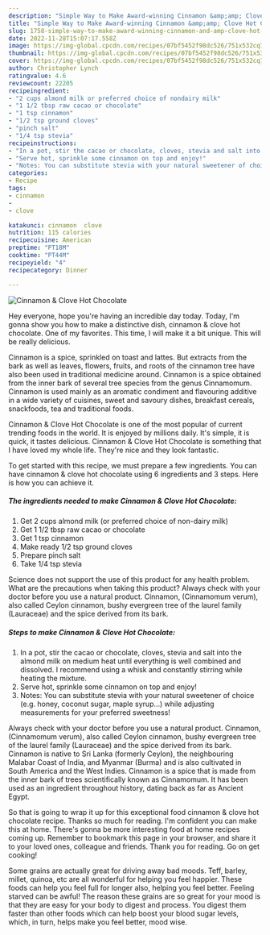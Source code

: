 ```yaml
---
description: "Simple Way to Make Award-winning Cinnamon &amp;amp; Clove Hot Chocolate"
title: "Simple Way to Make Award-winning Cinnamon &amp;amp; Clove Hot Chocolate"
slug: 1758-simple-way-to-make-award-winning-cinnamon-and-amp-clove-hot-chocolate
date: 2022-11-28T15:07:17.558Z
image: https://img-global.cpcdn.com/recipes/07bf5452f98dc526/751x532cq70/cinnamon-clove-hot-chocolate-recipe-main-photo.jpg
thumbnail: https://img-global.cpcdn.com/recipes/07bf5452f98dc526/751x532cq70/cinnamon-clove-hot-chocolate-recipe-main-photo.jpg
cover: https://img-global.cpcdn.com/recipes/07bf5452f98dc526/751x532cq70/cinnamon-clove-hot-chocolate-recipe-main-photo.jpg
author: Christopher Lynch
ratingvalue: 4.6
reviewcount: 22205
recipeingredient:
- "2 cups almond milk or preferred choice of nondairy milk"
- "1 1/2 tbsp raw cacao or chocolate"
- "1 tsp cinnamon"
- "1/2 tsp ground cloves"
- "pinch salt"
- "1/4 tsp stevia"
recipeinstructions:
- "In a pot, stir the cacao or chocolate, cloves, stevia and salt into the almond milk on medium heat until everything is well combined and dissolved. I recommend using a whisk and constantly stirring while heating the mixture."
- "Serve hot, sprinkle some cinnamon on top and enjoy!"
- "Notes: You can substitute stevia with your natural sweetener of choice (e.g. honey, coconut sugar, maple syrup…) while adjusting measurements for your preferred sweetness!"
categories:
- Recipe
tags:
- cinnamon
- 
- clove

katakunci: cinnamon  clove 
nutrition: 115 calories
recipecuisine: American
preptime: "PT18M"
cooktime: "PT44M"
recipeyield: "4"
recipecategory: Dinner

---
```



![Cinnamon &amp; Clove Hot Chocolate](https://img-global.cpcdn.com/recipes/07bf5452f98dc526/751x532cq70/cinnamon-clove-hot-chocolate-recipe-main-photo.jpg)

Hey everyone, hope you're having an incredible day today. Today, I'm gonna show you how to make a distinctive dish, cinnamon &amp; clove hot chocolate. One of my favorites. This time, I will make it a bit unique. This will be really delicious.

Cinnamon is a spice, sprinkled on toast and lattes. But extracts from the bark as well as leaves, flowers, fruits, and roots of the cinnamon tree have also been used in traditional medicine around. Cinnamon is a spice obtained from the inner bark of several tree species from the genus Cinnamomum. Cinnamon is used mainly as an aromatic condiment and flavouring additive in a wide variety of cuisines, sweet and savoury dishes, breakfast cereals, snackfoods, tea and traditional foods.

Cinnamon &amp; Clove Hot Chocolate is one of the most popular of current trending foods in the world. It is enjoyed by millions daily. It's simple, it is quick, it tastes delicious. Cinnamon &amp; Clove Hot Chocolate is something that I have loved my whole life. They're nice and they look fantastic.


To get started with this recipe, we must prepare a few ingredients. You can have cinnamon &amp; clove hot chocolate using 6 ingredients and 3 steps. Here is how you can achieve it.

<!--inarticleads1-->

##### The ingredients needed to make Cinnamon &amp; Clove Hot Chocolate:

1. Get 2 cups almond milk (or preferred choice of non-dairy milk)
1. Get 1 1/2 tbsp raw cacao or chocolate
1. Get 1 tsp cinnamon
1. Make ready 1/2 tsp ground cloves
1. Prepare pinch salt
1. Take 1/4 tsp stevia


Science does not support the use of this product for any health problem. What are the precautions when taking this product? Always check with your doctor before you use a natural product. Cinnamon, (Cinnamomum verum), also called Ceylon cinnamon, bushy evergreen tree of the laurel family (Lauraceae) and the spice derived from its bark. 

<!--inarticleads2-->

##### Steps to make Cinnamon &amp; Clove Hot Chocolate:

1. In a pot, stir the cacao or chocolate, cloves, stevia and salt into the almond milk on medium heat until everything is well combined and dissolved. I recommend using a whisk and constantly stirring while heating the mixture.
1. Serve hot, sprinkle some cinnamon on top and enjoy!
1. Notes: You can substitute stevia with your natural sweetener of choice (e.g. honey, coconut sugar, maple syrup…) while adjusting measurements for your preferred sweetness!


Always check with your doctor before you use a natural product. Cinnamon, (Cinnamomum verum), also called Ceylon cinnamon, bushy evergreen tree of the laurel family (Lauraceae) and the spice derived from its bark. Cinnamon is native to Sri Lanka (formerly Ceylon), the neighbouring Malabar Coast of India, and Myanmar (Burma) and is also cultivated in South America and the West Indies. Cinnamon is a spice that is made from the inner bark of trees scientifically known as Cinnamomum. It has been used as an ingredient throughout history, dating back as far as Ancient Egypt. 

So that is going to wrap it up for this exceptional food cinnamon &amp; clove hot chocolate recipe. Thanks so much for reading. I'm confident you can make this at home. There's gonna be more interesting food at home recipes coming up. Remember to bookmark this page in your browser, and share it to your loved ones, colleague and friends. Thank you for reading. Go on get cooking!

Some grains are actually great for driving away bad moods. Teff, barley, millet, quinoa, etc are all wonderful for helping you feel happier. These foods can help you feel full for longer also, helping you feel better. Feeling starved can be awful! The reason these grains are so great for your mood is that they are easy for your body to digest and process. You digest them faster than other foods which can help boost your blood sugar levels, which, in turn, helps make you feel better, mood wise.
